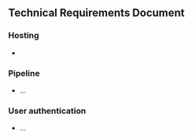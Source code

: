 ## Technical Requirements Document

### Hosting

- 

### Pipeline

- ...

### User authentication

- ...